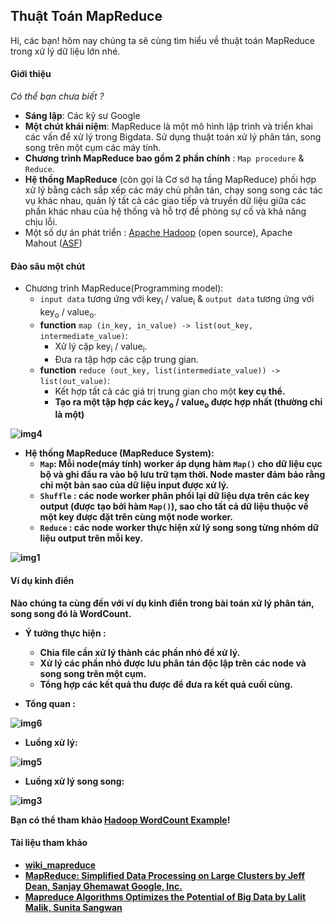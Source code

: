 ## Thuật Toán MapReduce
Hi, các bạn! hôm nay chúng ta sẽ cùng tìm hiểu về thuật toán MapReduce trong xử lý dữ liệu lớn nhé.

#### Giới thiệu
<i>Có thể bạn chưa biết ?</i>

 * <b>Sáng lập</b>: Các kỹ sư Google
 * <b>Một chút khái niệm</b>: MapReduce là một mô hình lập trình và triển khai các vấn để xử lý trong Bigdata. Sử dụng thuật toán xử lý phân tán, song song trên một cụm các máy tính.
 * <b>Chương trình MapReduce bao gồm 2 phần chính</b> : ```Map procedure``` & ```Reduce```.
 * <b>Hệ thống MapReduce</b> (còn gọi là Cơ sở hạ tầng MapReduce) phối hợp xử lý bằng cách sắp xếp các máy chủ phân tán, chạy song song các tác vụ khác nhau, quản lý tất cả các giao tiếp và truyền dữ liệu giữa các phần khác nhau của hệ thống và hỗ trợ đề phòng sự cố và khả năng chịu lỗi.
 * Một số dự án phát triển : [Apache Hadoop](https://en.wikipedia.org/wiki/Apache_Hadoop) (open source), Apache Mahout ([ASF](https://en.wikipedia.org/wiki/Apache_Mahout)) 

#### Đào sâu một chút
* Chương trình MapReduce(Programming model):
    * ```input data``` tương ứng với key<sub>i</sub> / value<sub>i</sub> & ```output data``` tương ứng với key<sub>o</sub> / value<sub>o</sub>.
    * <b>function</b> ```map (in_key, in_value) -> list(out_key, intermediate_value)```:
        * Xử lý cặp key<sub>i</sub> / value<sub>i</sub>.
        * Đưa ra tập hợp các cặp trung gian.
    * <b>function</b> ```reduce (out_key, list(intermediate_value)) -> list(out_value)```:
        * Kết hợp tất cả các giá trị trung gian cho một <b>key<b> cụ thể.
        * Tạo ra một tập hợp các key<sub>o</sub> / value<sub>o</sub> được hợp nhất (thường chỉ là một)

![img4]()
* Hệ thống MapReduce (MapReduce System):
    * ```Map```: Mỗi node(máy tính) worker áp dụng hàm ```Map()``` cho dữ liệu cục bộ và ghi đầu ra vào bộ lưu trữ tạm thời. Node master đảm bảo rằng chỉ một bản sao của dữ liệu <b>input</b> được xử lý.
    * ```Shuffle``` : các node worker phân phối lại dữ liệu dựa trên các <b>key output</b> (được tạo bởi hàm ```Map()```), sao cho tất cả dữ liệu thuộc về một <b>key</b> được đặt trên cùng một node worker.
    * ```Reduce``` : các node worker thực hiện xử lý song song từng nhóm dữ liệu <b>output</b> trên mỗi <b>key</b>.

![img1]()
#### Ví dụ kinh điển
Nào chúng ta cùng đến với ví dụ kinh điển trong bài toán xử lý phân tán, song song đó là <b>WordCount</b>.

* Ý tưởng thực hiện :
    * Chia file cần xử lý thành các phần nhỏ để xử lý.
    * Xử lý các phần nhỏ được lưu phân tán độc lập trên các node và song song trên một cụm. 
    * Tổng hợp các kết quả thu được để đưa ra kết quả cuối cùng.

* Tổng quan :

![img6]()

* Luồng xử lý:

![img5]()

* Luồng xử lý song song:

![img3]()

Bạn có thể tham khảo [Hadoop WordCount Example](https://domanhquang.github.io/bigdatacoban/wordcount/)!

#### Tài liệu tham khảo
* [wiki_mapreduce](https://en.wikipedia.org/wiki/MapReduce)
* [MapReduce: Simplified Data Processing on Large Clusters by Jeff Dean, Sanjay Ghemawat Google, Inc.]()
* [Mapreduce Algorithms Optimizes the Potential of Big Data by Lalit Malik, Sunita Sangwan](https://github.com/DoManhQuang/ebook)
